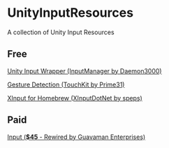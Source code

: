 # UnityInputResources
A collection of Unity Input Resources

## Free

[Unity Input Wrapper (InputManager by Daemon3000)](https://github.com/daemon3000/InputManager)

[Gesture Detection (TouchKit by Prime31)](https://github.com/prime31/TouchKit)

[XInput for Homebrew (XInputDotNet by speps)](https://github.com/speps/XInputDotNet)

## Paid

[Input (**$45** - Rewired by Guavaman Enterprises)](https://www.assetstore.unity3d.com/en/#!/content/21676)
